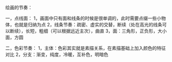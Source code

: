 绘画的节奏：

一，点线面：
        1，画面中只有面和线条的时候是很单调的，此时需要点缀一些小物体，也就是归纳为点
        2，线条节奏：疏密、虚实的交替，断续（处在高光的线条可以断续），长短，粗细（可以根据远近主次），曲直
        3，面：三角形，正负形，大小面，方圆
        
二，色彩节奏：
        1，主体：色彩其实就是素描关系，在素描基础上加入颜色的特征对比
        2，分支：渐变，纯度，冷暖，互补色，明暗色
